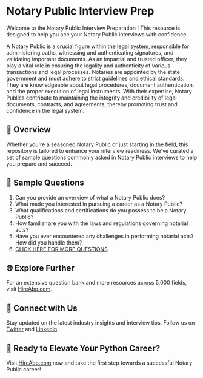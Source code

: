 # Notary Public Interview Prep

Welcome to the Notary Public Interview Preparation ! This resource is designed to help you ace your Notary Public interviews with confidence.

A Notary Public is a crucial figure within the legal system, responsible for administering oaths, witnessing and authenticating signatures, and validating important documents. As an impartial and trusted officer, they play a vital role in ensuring the legality and authenticity of various transactions and legal processes. Notaries are appointed by the state government and must adhere to strict guidelines and ethical standards. They are knowledgeable about legal procedures, document authentication, and the proper execution of legal instruments. With their expertise, Notary Publics contribute to maintaining the integrity and credibility of legal documents, contracts, and agreements, thereby promoting trust and confidence in the legal system.

## 🚀 Overview

Whether you're a seasoned Notary Public or just starting in the field, this repository is tailored to enhance your interview readiness. We've curated a set of sample questions commonly asked in Notary Public interviews to help you prepare and succeed.

## 📝 Sample Questions

1. Can you provide an overview of what a Notary Public does?
2. What made you interested in pursuing a career as a Notary Public?
3. What qualifications and certifications do you possess to be a Notary Public?
4. How familiar are you with the laws and regulations governing notarial acts?
5. Have you ever encountered any challenges in performing notarial acts? How did you handle them?
6. [CLICK HERE FOR MORE QUESTIONS](https://hireabo.com/job/9_0_47/Notary%20Public)

## 🌐 Explore Further

For an extensive question bank and more resources across 5,000 fields, visit [HireAbo.com](https://www.hireabo.com).

## 📱 Connect with Us

Stay updated on the latest industry insights and interview tips. Follow us on [Twitter](https://twitter.com/hireabo) and [LinkedIn](https://www.linkedin.com/in/hire-abo-3609972a8/).

## 🚀 Ready to Elevate Your Python Career?

Visit [HireAbo.com](https://www.hireabo.com) now and take the first step towards a successful Notary Public career!